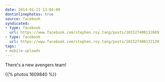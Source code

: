 ```yaml
---
date: 2014-01-21 13:04:00
dontinlinephotos: true
source: facebook
syndicated:
- type: facebook
  url: https://www.facebook.com/stephen.roy.tang/posts/10152740013268912:0
- type: facebook
  url: https://www.facebook.com/stephen.roy.tang/posts/10152740013213912
tags:
- mobile-uploads
---
```


There's a new avengers team!

{{% photos 1609840 %}}
